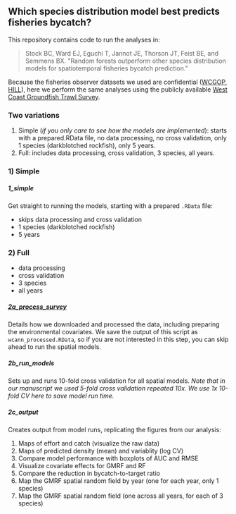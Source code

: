 ## Which species distribution model best predicts fisheries bycatch?

This repository contains code to run the analyses in:

> Stock BC, Ward EJ, Eguchi T, Jannot JE, Thorson JT, Feist BE, and Semmens BX. "Random forests outperform other species distribution models for spatiotemporal fisheries bycatch prediction."

Because the fisheries observer datasets we used are confidential ([WCGOP](https://www.nwfsc.noaa.gov/research/divisions/fram/observation/data_collection/manuals/2017%20WCGOP%20Training%20Manual%20Final%20website%20copy.pdf), [HILL](http://www.nmfs.noaa.gov/pr/interactions/fkwtrt/meeting1/handouts/observer_manual.pdf)), here we perform the same analyses using the publicly available [West Coast Groundfish Trawl Survey](https://www.nwfsc.noaa.gov/research/divisions/fram/groundfish/bottom_trawl.cfm).

### Two variations
  1. Simple (*if you only care to see how the models are implemented*): starts with a prepared.RData file, no data processing, no cross validation, only 1 species (darkblotched rockfish), only 5 years.
  2. Full: includes data processing, cross validation, 3 species, all years.

### 1) Simple

##### 1_simple

Get straight to running the models, starting with a prepared `.RData` file:
  - skips data processing and cross validation
  - 1 species (darkblotched rockfish)
  - 5 years

### 2) Full
  - data processing
  - cross validation
  - 3 species
  - all years
  
##### [2a_process_survey](https://rawgit.com/brianstock/spatial-bycatch/master/2a_process_survey.html)

Details how we downloaded and processed the data, including preparing the environmental covariates. We save the output of this script as `wcann_processed.RData`, so if you are not interested in this step, you can skip ahead to run the spatial models.

##### 2b_run_models

Sets up and runs 10-fold cross validation for all spatial models. *Note that in our manuscript we used 5-fold cross validation repeated 10x. We use 1x 10-fold CV here to save model run time.*

##### 2c_output

Creates output from model runs, replicating the figures from our analysis:
  1. Maps of effort and catch (visualize the raw data)
  2. Maps of predicted density (mean) and variablity (log CV)
  3. Compare model performance with boxplots of AUC and RMSE
  4. Visualize covariate effects for GMRF and RF
  5. Compare the reduction in bycatch-to-target ratio
  6. Map the GMRF spatial random field by year (one for each year, only 1 species)
  7. Map the GMRF spatial random field (one across all years, for each of 3 species)
